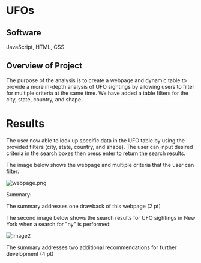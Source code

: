 # UFOs

## Software
JavaScript, HTML, CSS

## Overview of Project

The purpose of the analysis is to create a webpage and dynamic table to provide a more in-depth analysis of UFO sightings by allowing users to filter for multiple criteria at the same time. We have added a table filters for the city, state, country, and shape.

# Results 

The user now able to look up specific data in the UFO table by using the provided filters (city, state, country, and shape). The user can input desired criteria in the search boxes then press enter to return the search results.

The image below shows the webpage and multiple criteria that the user can filter:

![webpage.png](pimchanyachitsanga/UFOs/Static/images/webpage.png)




Summary:

The summary addresses one drawback of this webpage (2 pt)

The second image below shows the search results for UFO sightings in New York when a search for "ny" is performed:

![image2](image_2.PNG)

The summary addresses two additional recommendations for further development (4 pt)

